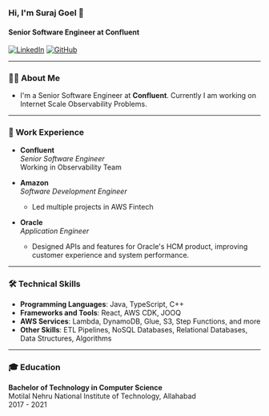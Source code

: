 ### Hi, I'm Suraj Goel 👋  
#### Senior Software Engineer at Confluent  

[![LinkedIn](https://img.shields.io/badge/LinkedIn-blue?style=flat-square&logo=linkedin&logoColor=white)](https://www.linkedin.com/in/surajgoel1225)
[![GitHub](https://img.shields.io/badge/GitHub-black?style=flat-square&logo=github&logoColor=white)](https://github.com/suraj-goel)

---

### 👨‍💻 About Me  

- I'm a Senior Software Engineer at **Confluent**. Currently I am working on Internet Scale Observability Problems.
---

### 🚀 Work Experience  
- **Confluent**  
  _Senior Software Engineer_  
  Working in Observability Team

- **Amazon**  
  _Software Development Engineer_  
  - Led multiple projects in AWS Fintech

- **Oracle**  
  _Application Engineer_  
  - Designed APIs and features for Oracle's HCM product, improving customer experience and system performance.

---

### 🛠️ Technical Skills  
- **Programming Languages**: Java, TypeScript, C++  
- **Frameworks and Tools**: React, AWS CDK, JOOQ  
- **AWS Services**: Lambda, DynamoDB, Glue, S3, Step Functions, and more  
- **Other Skills**: ETL Pipelines, NoSQL Databases, Relational Databases, Data Structures, Algorithms  

---

### 🎓 Education  
**Bachelor of Technology in Computer Science**  
Motilal Nehru National Institute of Technology, Allahabad  
2017 - 2021
